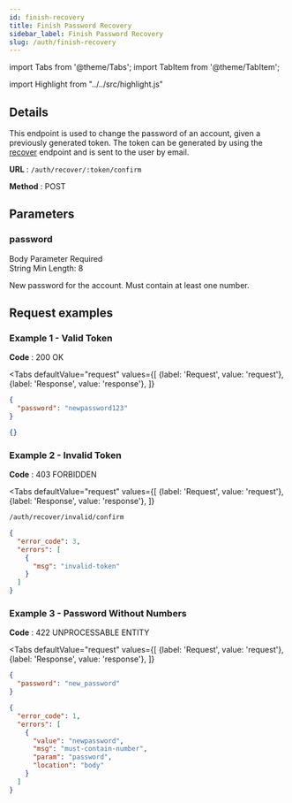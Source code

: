 ```yaml
---
id: finish-recovery
title: Finish Password Recovery
sidebar_label: Finish Password Recovery
slug: /auth/finish-recovery
---
```


import Tabs from '@theme/Tabs';
import TabItem from '@theme/TabItem';

import Highlight from "../../src/highlight.js"

## Details

This endpoint is used to change the password of an account, given a previously generated token.
The token can be generated by using the [recover](./recover) endpoint and is sent to the user by email.

**URL** : `/auth/recover/:token/confirm`

**Method** : <Highlight level="info" inline>POST</Highlight>

## Parameters

### password

<Highlight level="info" inline>Body Parameter</Highlight>
<Highlight level="danger" inline>Required</Highlight>
<br/>
<Highlight level="secondary" inline>String</Highlight>
<Highlight level="warning" inline>Min Length: 8</Highlight>

New password for the account. Must contain at least one number.

## Request examples

### Example 1 - Valid Token

**Code** : <Highlight level="success" inline>200 OK</Highlight>

<Tabs
defaultValue="request"
values={[
{label: 'Request', value: 'request'},
{label: 'Response', value: 'response'},
]}
>

<TabItem value="request">

```json
{
  "password": "newpassword123"
}
```

</TabItem>

<TabItem value="response">

```json
{}
```

</TabItem>
</Tabs>

### Example 2 - Invalid Token

**Code** : <Highlight level="danger" inline>403 FORBIDDEN</Highlight>

<Tabs
defaultValue="request"
values={[
{label: 'Request', value: 'request'},
{label: 'Response', value: 'response'},
]}
>

<TabItem value="request">

```bash
/auth/recover/invalid/confirm
```

</TabItem>

<TabItem value="response">

```json
{
  "error_code": 3,
  "errors": [
    {
      "msg": "invalid-token"
    }
  ]
}
```

</TabItem>
</Tabs>

### Example 3 - Password Without Numbers

**Code** : <Highlight level="danger" inline>422 UNPROCESSABLE ENTITY</Highlight>

<Tabs
defaultValue="request"
values={[
{label: 'Request', value: 'request'},
{label: 'Response', value: 'response'},
]}
>

<TabItem value="request">

```json
{
  "password": "new_password"
}
```

</TabItem>

<TabItem value="response">

```json
{
  "error_code": 1,
  "errors": [
    {
      "value": "newpassword",
      "msg": "must-contain-number",
      "param": "password",
      "location": "body"
    }
  ]
}
```

</TabItem>
</Tabs>
